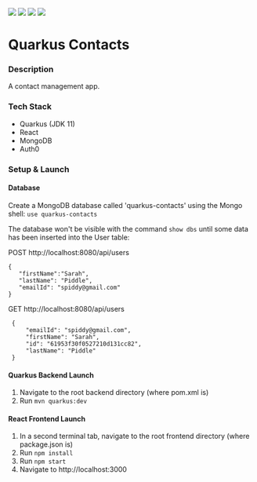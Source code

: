 ![](https://github.com/Lylio/image-repo/blob/master/logos/spring-boot.png?raw=true)
![](https://github.com/Lylio/image-repo/blob/master/logos/react.png?raw=true)
![](https://github.com/Lylio/image-repo/blob/master/logos/mongodb.png?raw=true)
![](https://github.com/Lylio/image-repo/blob/master/logos/auth0.png?raw=true)

# Quarkus Contacts

### Description
A contact management app.

### Tech Stack
- Quarkus (JDK 11)
- React
- MongoDB
- Auth0

### Setup & Launch

#### Database
Create a MongoDB database called 'quarkus-contacts' using the Mongo shell:
`use quarkus-contacts`

The database won't be visible with the command `show dbs` until some data has been inserted
into the User table:

POST http://localhost:8080/api/users
```
{
   "firstName":"Sarah",
   "lastName": "Piddle",
   "emailId": "spiddy@gmail.com"
}
```

GET http://localhost:8080/api/users
```
 {
     "emailId": "spiddy@gmail.com",
     "firstName": "Sarah",
     "id": "61953f30f0527210d131cc82",
     "lastName": "Piddle"
 }
```

#### Quarkus Backend Launch
1. Navigate to the root backend directory (where pom.xml is)
2. Run `mvn quarkus:dev`

#### React Frontend Launch
1. In a second terminal tab, navigate to the root frontend directory (where package.json is)
2. Run `npm install`
3. Run `npm start`
4. Navigate to http://localhost:3000




